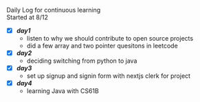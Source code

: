 Daily Log for continuous learning <br>
Started at 8/12

 - [x] ***day1***  <!-- 8/12 -->
    - listen to why we should contribute to open source projects 
    - did a few array and two pointer quesitons in leetcode 
 - [x] ***day2*** <!-- 8/13 -->
    - deciding switching from python to java
 - [x] ***day3*** <!-- 8/14 -->
    - set up signup and signin form with nextjs clerk for project
 - [x] ***day4*** <!-- 8/15 -->
    - learning Java with CS61B

